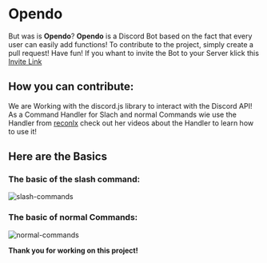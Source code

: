 # Opendo
But was is **Opendo**?
**Opendo** is a Discord Bot based on the fact that every user can easily add functions! To contribute to the project, simply create a pull request! Have fun!
If you whant to invite the Bot to your Server klick this [Invite Link](https://discord.com/api/oauth2/authorize?client_id=893180208922914948&permissions=8&scope=bot%20applications.commands)
## How you can contribute:
We are Working with the discord.js library to interact with the Discord API!
As a Command Handler for Slach and normal Commands wie use the Handler from [reconlx](https://github.com/reconlx) check out her videos about the Handler to learn how to use it!
## Here are the Basics
### The basic of the slash command:
![slash-commands](https://media.discordapp.net/attachments/829000348365619260/893031554417324052/slash-commands.png)
### The basic of normal Commands:
![normal-commands](https://media.discordapp.net/attachments/829000348365619260/893035208637571072/slash_1.png)

**Thank you for working on this project!**
